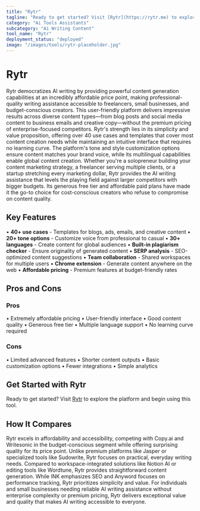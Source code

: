 ```yaml
---
title: "Rytr"
tagline: "Ready to get started? Visit [Rytr](https://rytr.me) to explore the platform and begin using this tool...."
category: "Ai Tools Assistants"
subcategory: "Ai Writing Content"
tool_name: "Rytr"
deployment_status: "deployed"
image: "/images/tools/rytr-placeholder.jpg"
---
```


# Rytr

Rytr democratizes AI writing by providing powerful content generation capabilities at an incredibly affordable price point, making professional-quality writing assistance accessible to freelancers, small businesses, and budget-conscious creators. This user-friendly platform delivers impressive results across diverse content types—from blog posts and social media content to business emails and creative copy—without the premium pricing of enterprise-focused competitors. Rytr's strength lies in its simplicity and value proposition, offering over 40 use cases and templates that cover most content creation needs while maintaining an intuitive interface that requires no learning curve. The platform's tone and style customization options ensure content matches your brand voice, while its multilingual capabilities enable global content creation. Whether you're a solopreneur building your content marketing strategy, a freelancer serving multiple clients, or a startup stretching every marketing dollar, Rytr provides the AI writing assistance that levels the playing field against larger competitors with bigger budgets. Its generous free tier and affordable paid plans have made it the go-to choice for cost-conscious creators who refuse to compromise on content quality.

## Key Features

• **40+ use cases** - Templates for blogs, ads, emails, and creative content
• **20+ tone options** - Customize voice from professional to casual
• **30+ languages** - Create content for global audiences
• **Built-in plagiarism checker** - Ensure originality of generated content
• **SERP analysis** - SEO-optimized content suggestions
• **Team collaboration** - Shared workspaces for multiple users
• **Chrome extension** - Generate content anywhere on the web
• **Affordable pricing** - Premium features at budget-friendly rates

## Pros and Cons

### Pros
• Extremely affordable pricing
• User-friendly interface
• Good content quality
• Generous free tier
• Multiple language support
• No learning curve required

### Cons
• Limited advanced features
• Shorter content outputs
• Basic customization options
• Fewer integrations
• Simple analytics

## Get Started with Rytr

Ready to get started? Visit [Rytr](https://rytr.me) to explore the platform and begin using this tool.

## How It Compares

Rytr excels in affordability and accessibility, competing with Copy.ai and Writesonic in the budget-conscious segment while offering surprising quality for its price point. Unlike premium platforms like Jasper or specialized tools like Sudowrite, Rytr focuses on practical, everyday writing needs. Compared to workspace-integrated solutions like Notion AI or editing tools like Wordtune, Rytr provides straightforward content generation. While INK emphasizes SEO and Anyword focuses on performance tracking, Rytr prioritizes simplicity and value. For individuals and small businesses needing reliable AI writing assistance without enterprise complexity or premium pricing, Rytr delivers exceptional value and quality that makes AI writing accessible to everyone.